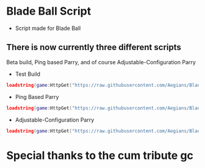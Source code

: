# Blade Ball Script
- Script made for Blade Ball

  
## There is now currently three different scripts
Beta build, Ping based Parry, and of course Adjustable-Configuration Parry
- Test Build
```lua
loadstring(game:HttpGet("https://raw.githubusercontent.com/Aegians/Bladez/main/test.lua"))()
```

- Ping Based Parry
```lua
loadstring(game:HttpGet("https://raw.githubusercontent.com/Aegians/Bladez/main/Ping-Parry.lua"))()
```

- Adjustable-Configuration Parry
```lua
loadstring(game:HttpGet("https://raw.githubusercontent.com/Aegians/Bladez/main/Adjustable%20Parry.lua"))()
```

# Special thanks to the cum tribute gc
